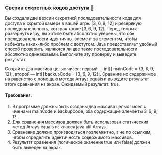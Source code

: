 
### Сверка секретных кодов доступа 🔐

Вы создали две версии секретной последовательности кода для доступа к скрытой камере в вашей игре: [3, 6, 9, 12] и резервную последовательность, которая также [3, 6, 9, 12]. Перед тем как развернуть игру, вы хотите быть абсолютно уверены, что обе последовательности идентичны, элемент за элементом, чтобы избежать каких-либо проблем с доступом. Java предоставляет удобный способ проверить, являются ли две такие последовательности абсолютно одинаковыми. Выполните эту проверку и выведите результат.

Создайте два массива целых чисел: первый — int[] mainCode = {3, 6, 9, 12};, второй — int[] backupCode = {3, 6, 9, 12};. Сравните их содержимое на равенство с помощью метода Arrays.equals и выведите результат этого сравнения на экран. Ожидаемый результат: true.

#### Требования:
1. В программе должны быть созданы два массива целых чисел с именами mainCode и backupCode, оба содержащие элементы 3, 6, 9, 12.
2. Для сравнения массивов должен быть использован статический метод Arrays.equals из класса java.util.Arrays.
3. Сравнение должно производиться поэлементно, а не по ссылкам, чтобы определить идентичность содержимого массивов.
4. Результат сравнения (логическое значение true или false) должен быть выведен на экран.